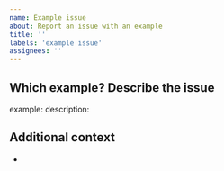 ```yaml
---
name: Example issue 
about: Report an issue with an example
title: ''
labels: 'example issue'
assignees: ''
---
```


## Which example? Describe the issue

example:
description:

## Additional context

-
